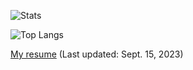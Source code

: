 ![Stats](https://github-readme-stats-dtcxzyw.vercel.app/api?username=dtcxzyw&show_icons=true&count_private=true&theme=dark)

![Top Langs](https://github-readme-stats-dtcxzyw.vercel.app/api/top-langs/?username=dtcxzyw&layout=compact&hide=shell,tex,makefile,roff,html,m4,objective-c,objective-c%2B%2B&theme=dark)

[My resume](resume_yingweizheng.pdf) (Last updated: Sept. 15, 2023)


